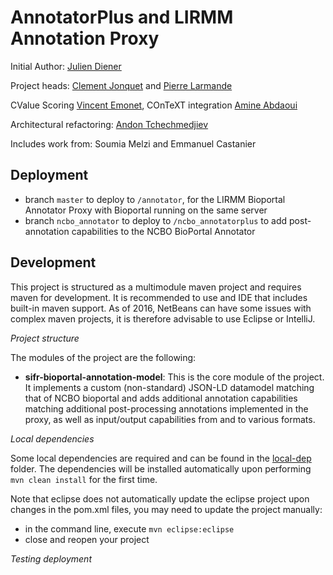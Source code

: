 AnnotatorPlus and LIRMM Annotation Proxy
=============


Initial Author: [Julien Diener](https://github.com/julien-diener) 

Project heads: [Clement Jonquet](https://github.com/jonquet) and [Pierre Larmande](https://github.com/pierrelarmande)

CValue Scoring [Vincent Emonet](https://github.com/vemonet/), COnTeXT integration [Amine Abdaoui](https://github.com/amineabdaoui)  

Architectural refactoring: [Andon Tchechmedjiev](https://github.com/twktheainur/)

Includes work from: Soumia Melzi and Emmanuel Castanier


Deployment
---------

* branch `master` to deploy to `/annotator`, for the LIRMM Bioportal Annotator Proxy with Bioportal running on the same server
* branch `ncbo_annotator` to deploy to `/ncbo_annotatorplus` to add post-annotation capabilities to the NCBO BioPortal Annotator

Development
-----------

This project is structured as a multimodule maven project and requires maven for development. It is recommended to 
use and IDE that includes built-in maven support. As of 2016, NetBeans can have some issues with complex maven projects, 
it is therefore advisable to use Eclipse or IntelliJ. 

*Project structure*

The modules of the project are the following:
  - **sifr-bioportal-annotation-model**: This is the core module of the project. It implements a custom (non-standard) JSON-LD datamodel matching that of NCBO bioportal and adds additional annotation
    capabilities matching additional post-processing annotations implemented in the proxy, as well as input/output capabilities
     from and to various formats. 
  
       

*Local dependencies*

Some local dependencies are required and can be found in the [local-dep](local-dep) folder.
The dependencies will be installed automatically upon performing `mvn clean install` for the first time.

Note that eclipse does not automatically update the eclipse project upon changes in the pom.xml files, you may need to update the project manually:
  - in the command line, execute `mvn eclipse:eclipse`
  - close and reopen your project
 
*Testing deployment*